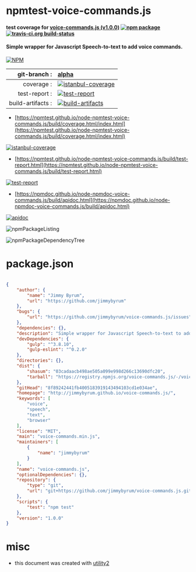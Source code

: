 # npmtest-voice-commands.js

#### test coverage for  [voice-commands.js (v1.0.0)](http://jimmybyrum.github.io/voice-commands.js/)  [![npm package](https://img.shields.io/npm/v/npmtest-voice-commands.js.svg?style=flat-square)](https://www.npmjs.org/package/npmtest-voice-commands.js) [![travis-ci.org build-status](https://api.travis-ci.org/npmtest/node-npmtest-voice-commands.js.svg)](https://travis-ci.org/npmtest/node-npmtest-voice-commands.js)

#### Simple wrapper for Javascript Speech-to-text to add voice commands.

[![NPM](https://nodei.co/npm/voice-commands.js.png?downloads=true&downloadRank=true&stars=true)](https://www.npmjs.com/package/voice-commands.js)

| git-branch : | [alpha](https://github.com/npmtest/node-npmtest-voice-commands.js/tree/alpha)|
|--:|:--|
| coverage : | [![istanbul-coverage](https://npmtest.github.io/node-npmtest-voice-commands.js/build/coverage.badge.svg)](https://npmtest.github.io/node-npmtest-voice-commands.js/build/coverage.html/index.html)|
| test-report : | [![test-report](https://npmtest.github.io/node-npmtest-voice-commands.js/build/test-report.badge.svg)](https://npmtest.github.io/node-npmtest-voice-commands.js/build/test-report.html)|
| build-artifacts : | [![build-artifacts](https://npmtest.github.io/node-npmtest-voice-commands.js/glyphicons_144_folder_open.png)](https://github.com/npmtest/node-npmtest-voice-commands.js/tree/gh-pages/build)|

- [https://npmtest.github.io/node-npmtest-voice-commands.js/build/coverage.html/index.html](https://npmtest.github.io/node-npmtest-voice-commands.js/build/coverage.html/index.html)

[![istanbul-coverage](https://npmtest.github.io/node-npmtest-voice-commands.js/build/screenCapture.buildCi.browser.%252Ftmp%252Fbuild%252Fcoverage.lib.html.png)](https://npmtest.github.io/node-npmtest-voice-commands.js/build/coverage.html/index.html)

- [https://npmtest.github.io/node-npmtest-voice-commands.js/build/test-report.html](https://npmtest.github.io/node-npmtest-voice-commands.js/build/test-report.html)

[![test-report](https://npmtest.github.io/node-npmtest-voice-commands.js/build/screenCapture.buildCi.browser.%252Ftmp%252Fbuild%252Ftest-report.html.png)](https://npmtest.github.io/node-npmtest-voice-commands.js/build/test-report.html)

- [https://npmdoc.github.io/node-npmdoc-voice-commands.js/build/apidoc.html](https://npmdoc.github.io/node-npmdoc-voice-commands.js/build/apidoc.html)

[![apidoc](https://npmdoc.github.io/node-npmdoc-voice-commands.js/build/screenCapture.buildCi.browser.%252Ftmp%252Fbuild%252Fapidoc.html.png)](https://npmdoc.github.io/node-npmdoc-voice-commands.js/build/apidoc.html)

![npmPackageListing](https://npmtest.github.io/node-npmtest-voice-commands.js/build/screenCapture.npmPackageListing.svg)

![npmPackageDependencyTree](https://npmtest.github.io/node-npmtest-voice-commands.js/build/screenCapture.npmPackageDependencyTree.svg)



# package.json

```json

{
    "author": {
        "name": "Jimmy Byrum",
        "url": "https://github.com/jimmybyrum"
    },
    "bugs": {
        "url": "https://github.com/jimmybyrum/voice-commands.js/issues"
    },
    "dependencies": {},
    "description": "Simple wrapper for Javascript Speech-to-text to add voice commands.",
    "devDependencies": {
        "gulp": "^3.8.10",
        "gulp-eslint": "^0.2.0"
    },
    "directories": {},
    "dist": {
        "shasum": "03cadaacb498ae505a099e998d266c13690dfc20",
        "tarball": "https://registry.npmjs.org/voice-commands.js/-/voice-commands.js-1.0.0.tgz"
    },
    "gitHead": "8f89242441fb4005183919143494103cd1e034ae",
    "homepage": "http://jimmybyrum.github.io/voice-commands.js/",
    "keywords": [
        "voice",
        "speech",
        "text",
        "browser"
    ],
    "license": "MIT",
    "main": "voice-commands.min.js",
    "maintainers": [
        {
            "name": "jimmybyrum"
        }
    ],
    "name": "voice-commands.js",
    "optionalDependencies": {},
    "repository": {
        "type": "git",
        "url": "git+https://github.com/jimmybyrum/voice-commands.js.git"
    },
    "scripts": {
        "test": "npm test"
    },
    "version": "1.0.0"
}
```



# misc
- this document was created with [utility2](https://github.com/kaizhu256/node-utility2)

